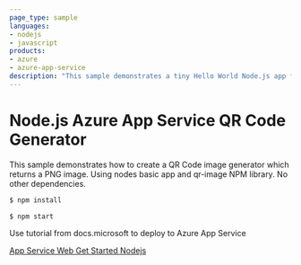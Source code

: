 ```yaml
---
page_type: sample
languages:
- nodejs
- javascript
products:
- azure
- azure-app-service
description: "This sample demonstrates a tiny Hello World Node.js app for Azure App Service."
---
```


# Node.js Azure App Service QR Code Generator

This sample demonstrates how to create a QR Code image generator which returns a PNG image. Using nodes basic app and qr-image NPM library. No other dependencies.

```bash
$ npm install
```

```bash
$ npm start
```

Use tutorial from docs.microsoft to deploy to Azure App Service

[App Service Web Get Started Nodejs](https://docs.microsoft.com/en-us/azure/app-service/app-service-web-get-started-nodejs)
